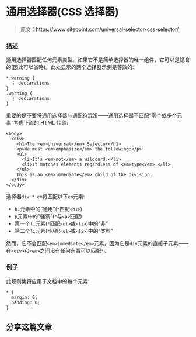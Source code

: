 # 通用选择器(CSS 选择器)

> 原文：<https://www.sitepoint.com/universal-selector-css-selector/>

### 描述

通用选择器匹配任何元素类型。如果它不是简单选择器的唯一组件，它可以是隐含的(因此可以省略)。此处显示的两个选择器示例是等效的:

```
*.warning {
  ⋮ declarations
}
.warning {
  ⋮ declarations
}
```

重要的是不要将通用选择器与通配符混淆——通用选择器不匹配“零个或多个元素”考虑下面的 HTML 片段:

```
<body>
  <div>
    <h1>The <em>Universal</em> Selector</h1>
    <p>We must <em>emphasize</em> the following:</p>
    <ul>
      <li>It's <em>not</em> a wildcard.</li>
      <li>It matches elements regardless of <em>type</em>.</li>
    </ul>
    This is an <em>immediate</em> child of the division.
  </div>
</body>
```

选择器`div * em`将匹配以下`em`元素:

*   `h1`元素中的“通用”(`*`匹配`<h1>`)
*   `p`元素中的“强调”(`*`与`<p>`匹配)
*   第一个`li`元素(`*`匹配`<ul>`或`<li>`)中的“非”
*   第二个`li`元素(`*`匹配`<ul>`或`<li>`)中的“类型”

然而，它不会匹配`<em>immediate</em>`元素，因为它是`div`元素的直接子元素——在`<div>`和`<em>`之间没有任何东西可以匹配`*`。

### 例子

此规则集将应用于文档中的每个元素:

```
* {
  margin: 0;
  padding: 0;
}
```

## 分享这篇文章